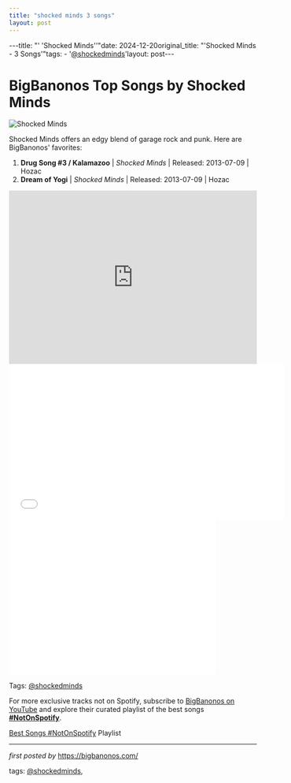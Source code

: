 ```yaml
---
title: "shocked minds 3 songs"
layout: post
---
```

---title: "' 'Shocked Minds''"date: 2024-12-20original_title: "'Shocked Minds - 3 Songs'"tags:  - '[@shockedminds](/tags/shockedminds/)'layout: post---<h1>BigBanonos Top Songs by Shocked Minds</h1> <img src="https://i0.wp.com/hozacrecords.com/wp-content/uploads/2022/10/Revelons-1979.jpg?fit=1024%2C680&ssl=1&resize=350%2C200" alt="Shocked Minds"> <p>Shocked Minds offers an edgy blend of garage rock and punk. Here are BigBanonos' favorites:</p> <ol> <li><strong>Drug Song #3 / Kalamazoo</strong> | <em>Shocked Minds</em> | Released: 2013-07-09 | Hozac</li> <li><strong>Dream of Yogi</strong> | <em>Shocked Minds</em> | Released: 2013-07-09 | Hozac</li></ol> <div> <iframe src="https://open.spotify.com/embed/playlist/0ONiEWFjgQI6zTFPnglIuW?utm_source=generator" width="100%" height="352" frameborder="0" allow="autoplay; clipboard-write; encrypted-media; fullscreen; picture-in-picture" loading="lazy"></iframe></div><iframe allowfullscreen="" frameborder="0" height="315" src="//www.youtube.com/embed/8zlkUAwr_kw?rel=0" width="560"></iframe><br /><iframe allowfullscreen="" frameborder="0" height="315" src="//www.youtube.com/embed/Vn1cr-qZms8?rel=0" width="420"></iframe><!-- Tags --><p> Tags: [@shockedminds](/tags/shockedminds/)</p><!--Subscribe and Playlist Links--><div>    <p>For more exclusive tracks not on Spotify, subscribe to <a href="https://www.youtube.com/[@BigBanonos](/tags/BigBanonos/)" target="_blank">BigBanonos on YouTube</a> and explore their curated playlist of the best songs <strong>[#NotOnSpotify](/tags/NotOnSpotify/)</strong>.</p>    <p><a href="https://www.youtube.com/playlist?list=PLtuNtuTatqI0kFahUCbtbfenC_ET5O_tr" target="_blank">Best Songs [#NotOnSpotify](/tags/NotOnSpotify/) Playlist<br /></a></p></div><hr /><p><em>first posted by</em> <a href="https://bigbanonos.com/" rel="noopener" target="_new">https://bigbanonos.com/</a></p><p>tags: [@shockedminds](/tags/shockedminds/),</p>